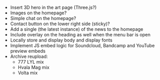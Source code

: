 - Insert 3D hero in the art page (Three.js?)
- Images on the homepage?
- Simple chat on the homepage?
- Contact button on the lower right side (sticky)?
- Add a single (the latest instance) of the news to the homepage
- Include overlay on the heading as well when the menu bar is open
- Locally store and display body and display fonts
- Implement JS embed logic for Soundcloud, Bandcamp and YouTube preview embeds
- Archive reupload:
  - 777 LYL mix
  - Hvala Mag mix
  - Volta mix